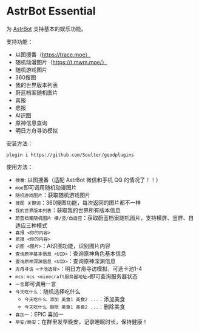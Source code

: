 # AstrBot Essential

为 [AstrBot](https://github.com/Soulter/AstrBot) 支持基本的娱乐功能。

支持功能：
- 以图搜番（https://trace.moe）
- 随机动漫图片（https://t.mwm.moe/）
- 随机游戏图片
- 360搜图
- 我的世界版本列表
- 蔚蓝档案随机图片
- 喜报
- 悲报
- AI识图
- 原神信息查询
- 明日方舟寻访模拟

安装方法：
```
plugin i https://github.com/Soulter/goodplugins
```

使用方法：
- `搜番`: 以图搜番（适配 AstrBot 微信和手机 QQ 的情况了！！）
- `moe`即可调用随机动漫图片
- `随机游戏图片`：获取随机游戏图片
- `搜图 关键词`：360搜图功能，每次返回的图片都不一样
- `我的世界版本列表`：获取我的世界所有版本信息
- `蔚蓝档案随机图片 横/竖/自适应`：获取蔚蓝档案随机图片，支持横屏、竖屏、自适应三种模式
- `喜报 <你的内容>`
- `悲报 <你的内容>`
- `识图 <图片>`：AI识图功能，识别图片内容
- `查询原神基本信息 <UID>`：查询原神角色基本信息
- `查询原神深渊信息 <UID>`：查询原神深渊信息
- `方舟寻访 <卡池选择>`：明日方舟寻访模拟，可选卡池1-4
- `mcs`: `mcs <minecraft服务器地址>`即可查询服务器状态
- `一言`即可调用一言
- `今天吃什么`：随机选择吃什么
  - `今天吃什么 添加 美食1 美食2 ...`：添加美食
  - `今天吃什么 删除 美食1 美食2 ...`：删除美食
- `喜加一`：EPIC 喜加一
- `早安/晚安`：在群里发早晚安，记录睡眠时长，保持健康！
  
